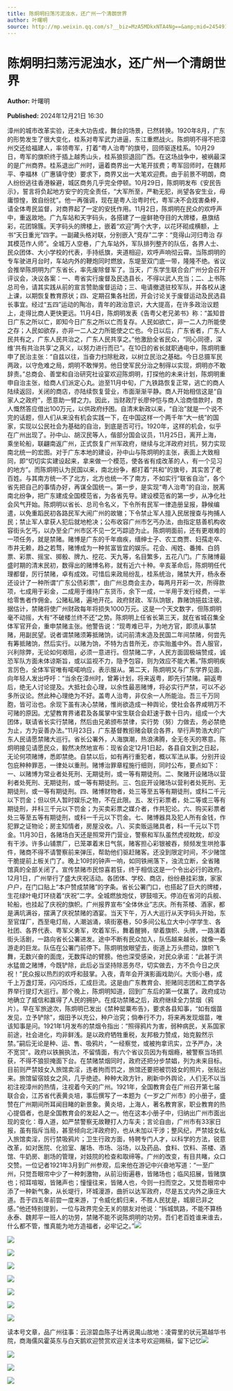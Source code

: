 ```yaml
---
title: 陈炯明扫荡污泥浊水，还广州一个清朗世界
author: 叶曙明
source: http://mp.weixin.qq.com/s?__biz=MzA5MDkxNTA4Ng==&amp;mid=2454916416&amp;idx=1&amp;sn=b40b878e07ab6d13243cd3e5a06d5a35&amp;chksm=87a3c521b0d44c3740bd91804b1f769e933e40095a413a826bfd8f1ca2f616978362909ce8f4&poc_token=HJ_Do2ejHyO-wNZGG8Q1S8FdPgy1YBBEob-nUEme
---
```


# 陈炯明扫荡污泥浊水，还广州一个清朗世界

**Author:** 叶曙明

**Published:** 2024年12月21日 16:30

漳州的城市改革实验，还未大功告成，舞台的场景，已然转换。1920年8月，广东的形势发生了很大变化，桂系对粤军武力进逼，东江重燃战火。陈炯明不得不把漳州交还给福建人，率领粤军，打着“粤人治粤”的旗号，回师驱逐桂系。10月29日，粤军的旗帜终于插上越秀山头，桂系狼狈退回广西。在这场战争中，被祸最深的是广州商界。桂系退出广州时，逼着商界出一大笔开拔费；粤军回师时，在魏邦平、李福林（广惠镇守使）要求下，商界又出一大笔欢迎费。由于前景不明朗，商人纷纷逃往香港躲避，城区商务几乎完全停顿。10月29日，陈炯明发布《安民告示》，誓言将负起地方安宁的完全责任，“大军所至，严勒无犯，尚望各安生业，毋庸惊惶，致自纷扰”。他一再强调，现在是粤人治粤时代，粤军决不会戕害桑梓，请全体粤民监督，对商界起了一定的安抚作用。11月2日，陈炯明在民众的欢呼声中，重返故地。广九车站和天字码头，各搭建了一座鲜艳夺目的大牌楼，悬旗结彩，花团锦簇。天字码头的牌楼上，嵌着“欢迎”两个大字，以花环砌成横额，上书“天日重光”四字。一副藏头格对联，分别嵌入“竞存”二字：“竞得山河归粤治
存其模范作人师”。全城万人空巷，广九车站外，军队排列整齐的队伍，各界人士、民众团体、大小学校的代表，手持纸旗，夹道相迎，欢呼声响彻云霄。当陈炯明的专车驶进月台时，车站内外的鞭炮同时燃放，东堤至双门底一带，隆隆不绝。省议会推举陈炯明为广东省长，率先废除督军了。当天，广东学生联合会广州分会召开评议会，决议各案：一、粤省实行废督及民选县长，不得以武人充当；二、上书陈总司令，请其实践从前的宣言赞助废督运动；三、电请撤退驻校军队，并各校从速上课，以期恢复教育原状；四、定期召集各社团，开会讨论关于废督运动及民选县长事宜。经过“五四”运动的陶冶，青年的政治意识，大大提高，在许多政治议题上，走得比商人更快更远。11月4日，陈炯明发表《告粤父老兄弟书》称：“盖知昔日广东之所以亡，即知今日广东之所以亡而复存。人民如欲亡，非一二人力所能使之存；人民如欲存，亦非一二人之力所能使之亡也。今日以后，广东省者，广东人民共有之，广东人民共治之，广东人民共享之。”他激励全省民众，“同心同德，深维‘共有共治共享’之真义，以努力进行而已”。在10日的省长就职通电中，陈炯明重申了民治主张：“自兹以往，当奋力扫除秕政，以树立民治之基础。今日总摄军民两政，以守危难之局，炯明不敢惮劳。他日使军民分治之制得以实现，炯明亦不敢辞责。”总商会、善堂和自治研究社设宴欢迎陈炯明，打探他的未来计划，陈炯明重申自治主张，给商人们派定心丸。迨至11月中旬，广九铁路恢复正常，逃亡的商人陆续返回，关闭的商店，亦陆续恢复营业，市面渐渐平静。商人开始相信这是“自家人之政府”，愿意助一臂之力。因此，当财政厅长廖仲恺与商人洽商借款时，商人慨然答应借出100万元，以供政府纾困。自清末新政以来，“自治”就是一个说不完的话题，但人们从来没有机会实践一下，在中国这样一个两千年“大一统”的国家，实现以公民社会为基础的自治，到底是否可行。1920年，这样的机会，似乎在广州出现了。孙中山、胡汉民等人，偕部分国会议员，11月25日，离开上海，乘坐轮船，联翩南返广州，正式恢复广州军政府，继续与北洋政府对抗，努力实现南北统一的宏图。对于广东本地的建设，孙中山与陈炯明的主张，表面上大致相同，即“切切实实建设起来，拿来做一个模范，使各省有成改革的人，有一个见习的地方”。而陈炯明认为民国以来，南北纷争，都打着“共和”的旗号，其实苦了老百姓。与其南方统一不了北方，北方也统一不了南方，不如实行“联省自治”，各个省先把自己的事情办好，再谋全国统一。第一步，是实现“粤人治粤”的自治，脱离南北纷争，把广东建成全国模范省，为各省先导。建设模范省的第一步，从净化社会风气开始。陈炯明以省长、总司令名义，下令所有民军一律造册呈报，静候编遣，以免重蹈民初各路民军大闹广州的故辙；下令禁止军人擅入民居搜查与拘捕人民；禁止军人拿获人犯后就地枪决；公布收容广州市乞丐办法，由指定慈善机构收容街头乞丐，以办至全广州市区不见一乞丐踪迹为止。陈炯明面前，还有更艰难的一项任务，就是禁赌。赌博是广东的千年痼疾，缙绅士子、农工商贾、妇孺走卒、市井无赖，趋之若骛，赌博成为一种贫富皆宜的娱乐。花会、闱姓、番摊、白鸽票、彩票、摇宝、掷骰、牌九、挖花、天九等，名目繁多，五花八门。广东赌博最盛时期的清末民初，数得出的赌博名称，就有近六十种。辛亥革命后，陈炯明任代理都督，厉行禁赌，卓有成效。可惜后来政局纷乱，桂系统治，赌禁大开，杨永泰还设计了一种所谓“广东公债彩票”，由广州总商会主办，每两月开彩一次，所得款项，七成用于彩金，二成用于维持广东货币，余下一成，一半用于发行经费，一半给零售者作佣金。公赌私赌，遍地开花。政府财政、军队饷银，靠赌饷挹兹注彼。据估计，禁赌将使广州财政每年将损失1000万元。这是一个天文数字，但陈炯明毫不动摇，大有“不破楼兰终不还”之势。陈炯明上任省长第三天，就在省城召集全体军官开会，重申禁赌主张。他警告说：“现粤难已平，为地方官，即须从事禁赌，用副民望。说者谓禁赌须筹抵赌饷，试问前清末造及民国二年间禁赌，何尝先有筹抵赌饷，然后实行。以赌为饷，不特为古昔所无，亦实贻羞中外。吾人服官，兴利除弊，无论如何艰阻，必须一意进行。但禁赌二字，人民方面固极端赞成，诚恐军队方面未体谅斯旨，或以监视不力，隐予包容，则为效应不能大著。”陈炯明疾言厉色，全体军官唯有喏喏响应，表示服从。第二天，陈炯明又与广东学界见面，向年轻人发出呼吁：“当余在漳州时，曾筹计划，将来返粤，即先行禁赌。嗣返粤后，绝无人讨论提及。大抵社会心理，以余性最恶赌博，将必实行严禁，可以不必多所议论。然此种心理绝为不好。盖粤人治粤，非仅余一人所能治。吾三千万同胞，皆可治也。余现下虽有决心禁赌，惟尚欲造成一种舆论，使社会各界咸明万不可赌的原因。尤望教育界诸君及各属掌中宝生联合会赶速于数十日内，组成一个大团体，联请省长实行禁赌，然后由兄弟颁布禁律，实行势（努）力做去，务必禁绝为止，方为妥善办法。”11月23日，广东基督教拒赌会联合各界，举行声势浩大的广东人民请愿禁赌大巡行。省长公署外，人海旗潮，热浪沸腾，全无冬天的寒意。陈炯明接见请愿民众，毅然决然地宣布：现省会定12月1日起，各县自文到之日起，无论何项赌博，悉即禁绝。自禁以后，如有再行重犯者，概以军法从事。分别开设包庇种种罪恶，一律处以重刑。赌博治罪章程施行细则，同时公布，要点如下：一、以赌博为常业者处死刑、无期徒刑，或一等有期徒刑。二、聚赌开设赌场以营利者处死刑、无期徒刑，或一等有期徒刑。三、包庇开设赌场以营利者处死刑、无期徒刑，或一等有期徒刑。四、赌博财物者，处三等至五等有期徒刑，或科二千元以下罚金；但以供人暂时娱乐之物，不在此限。五、发行彩票者，处二等或三等有期徒刑，并科三千元以下罚金；为买卖彩票之媒介者，作共犯论。六、购买彩票者处三等至五等有期徒刑，或科一千元以下罚金。七、赌博器具及犯人所有金钱，作犯罪之证物论；房主知情者，房屋没收。八、买卖贩运赌具者，科一千元以下罚金。11月30日，各赌场白天还是照常开门营业，警察和军队虽然虎视眈眈，却没有干涉。许多山铺票厂，已笼罩着末日气氛，赌客担心彩银被吞，频频发生哄抢事件，赌商不得不请警察前来弹压，帮助他们驱赶赌客。还没到限定时间，不少赌馆干脆提前上板关门了。晚上10时的钟声一响，如同铁闸落下，浊流立断，全省赌馆真的全部关闭了。宣传禁赌市民惊喜若狂，终于相信这是一个令出必行的政府。12月1日，广州举行了盛大庆祝活动。各团体、学校、商店，纷纷悬挂彩旗，家家户户，在门口贴上“本户赞成禁赌”的字条。省长公署门口，也搭起了巨大的牌楼，生花绿叶电灯环绕着“庆祝”二字。全城燃放炮仗，锣鼓喧天。停泊在省河的兵舰、轮船，也挂起了庆祝的旗帜。广州报界宣布“全体休业”志庆。所有茶楼、酒家，都是满坑满谷，摆满了庆祝禁赌的酒宴。当天下午，万人大巡行从天字码头开始，东至官煤厂，西至电灯局，人潮汹涌，填街塞巷，50多间公私立大中小学学生、各社团、各界代表、粤军义勇军，吹着军乐，舞着醒狮，举着旗帜、头牌，一路演着街头活剧，一路向省长公署进发。途中不断有民众加入，队伍越来越长，就像一条游走的巨龙。队伍在公署门前停下。陈炯明放眼望去，街道上万头攒动，旗帜飞舞，无数兴奋的面庞，无数挥动的臂膀。他也深受感染，对民众承诺：“此甚于洪水猛兽之赌博，今既铲除，此后必当坚持除恶务尽，切实做去，方不负今日之庆祝！”民众报以热烈的欢呼和鼓掌。入夜，青年会开演影画戏助兴。大街小巷，成千上万盏灯笼，闪闪烁烁，汇成巨流。这是由广东教育会、拒赌同志团和工商学各界举行提灯大巡行。那个晚上，陈炯明知道，回到广东后的第一仗赢了。政府成功地确立了威信和赢得了人民的拥护。在成功禁赌之后，政府继续全力禁烟（鸦片）。早在军旅途次，陈炯明已发出《禁种罂粟布告》，要求各县知事，“如有烟苗发见，立予铲除”，烟田予以充公，种户治究；倘奉行不力，将来再发现烟苗，唯该知事是问。1921年1月发布的禁烟令指出：“照得鸦片为害，弱种病民，关系国家前途，社会进化，均非鲜浅。是以政府牺牲重税，友邦极力赞成，始克毅然示禁。”嗣后无论是种、运、售、吸鸦片，“一经察觉，或被拘拿讯实，立予严办，决不宽贷”。政府以铁腕执法，不留情面，有六个省议员因为有烟瘾，被警察当场抓获，不得不狼狈掩面下台。在禁赌禁烟同时，政府还把分步禁娼，列为未来目标。目前则严禁妓女入旅馆卖淫，违者拘而罚之，旅馆还要把被罚妓女的照片，张贴出来。旅馆留宿妓女之风，几乎绝迹。种种大政方针，刷新中外舆论，人们无不以当初注视漳州的热情，注视着今天的广州。1921年，全国教育会在广州召开第七届联合会，江苏省代表黄炎培，事后撰写了一本题为《一岁之广州市》的小册子，盛赞在广州期间所耳闻目睹的新景象。黄炎培，上海人，著名教育家，职业教育的热心提倡者，也是全国教育会的发起人之一。他在这本小册子中，归纳出广州市面出现的变化：尊人道，如严禁警察无故鞭打人力车夫；言论自由，广州市有33家日报，虽有指斥当局，甚至倾向北洋政府的，也从未加以干涉；整风纪，严禁妓女私入旅馆卖淫，厉行禁吸鸦片；卫生行政方面，特聘专门人才，以科学的方法，锐意改革，如对医院、化验室、屠场、市场、浴场，以及药品、食料、饮料、茶楼、酒馆、牛奶房、剧场的管理，对妓院的检查和取缔等。广州的改变，有目共睹，众口交赞。一位记者1921年3月到广州参观，后来他在游记中兴奋地写道：“一至广州，只觉吾眼帘中少了一种刺激物，从前沿街遍巷，皆赌场也；临风招展，皆赌旗也；彻耳喧呶，皆赌声也；憧憧往来，皆赌人也，今则一扫而空之。又觉吾眼帘中添了一种新气象，从长堤行，环城漫游，曲折以达军政府，尽是五丈内外之康庄大道。吾于四五年前尝一度来游，丁令威化鹤归来，不胜人民犹是，城廓已非之感。”他还特别提到，一位与政界完全无关的朋友对他说：“拆城筑路，不能不算杨永泰、魏邦平一班人的功劳，禁赌不能不说陈炯明的功劳。吾们老百姓谁来谁去，什么都不管，惟真能为地方造福者，必牢记之。”![](https://mmbiz.qpic.cn/mmbiz_jpg/PJWG74pLsMayvR1AyLpp1OwsWXJhmAMu6hEnyJ4hyVxh2jeFxNGwngJfdXCj1cuXFPwvvJjPH1NhDydQF15CRA/640?wx_fmt=jpeg)

![](https://mmbiz.qpic.cn/mmbiz_jpg/PJWG74pLsMZRF8bKBKcibv31ibMcAzKN6tqTTUnCefAnTX3YL7EmUJ8CbSTH1Lf7lgibqsp9QibibUibUtkTMZ6Fun2Q/640?from=appmsg)

![](https://mmbiz.qpic.cn/mmbiz_jpg/PJWG74pLsMZRF8bKBKcibv31ibMcAzKN6tdFxO5ogAwLj21DPsxjak8Kl16QqlFTn4PWApicRolrCHnib2UHRibfsvA/640?from=appmsg)

![](https://mmbiz.qpic.cn/mmbiz_jpg/PJWG74pLsMZRF8bKBKcibv31ibMcAzKN6t2NpmKCLZ8nsql5AvBia1jldLDFXnTrwcNgpYW9MMp9sVrjkL8dcC6Pw/640?from=appmsg)

![](https://mmbiz.qpic.cn/mmbiz_jpg/PJWG74pLsMZRF8bKBKcibv31ibMcAzKN6tZtbVeWg2MXkARXLVib1puTwIt9POCNBGKrDMUCBCBEPicsbUFVlV8kibw/640?from=appmsg)

![](https://mmbiz.qpic.cn/mmbiz_jpg/PJWG74pLsMZRF8bKBKcibv31ibMcAzKN6tZMX16flEMElV5wSTmtsET8icGAczprHtGnDec5AO2C6IgQVgicypY0pw/640?from=appmsg)

![](https://mmbiz.qpic.cn/mmbiz_gif/Ljib4So7yuWiaLFucgs0CibtOZQOl8yysqEDHviblp2ZfdWuYFV6EsJ9PH8x8z9gzAOrev5bib8QWzrcqb6iajqafN6g/640?wx_fmt=gif&from=appmsg)

![](https://mmbiz.qpic.cn/mmbiz_jpg/PJWG74pLsMZRF8bKBKcibv31ibMcAzKN6tZ8ib1DBwNP9RseGPle27rOKH1UicMslPRHpyYXAVVG3CUheyiamALDZDw/640?from=appmsg)



读本号文章，品广州往事：云淙碧血陈子壮再说禺山故地：凌霄里的状元第越华书院，商海儒风霍英东与白天鹅欢迎赞赏欢迎关注本号欢迎赐稿，留下记忆![](https://mmbiz.qpic.cn/mmbiz_gif/PJWG74pLsMayvR1AyLpp1OwsWXJhmAMusfs1pQabdPdhBk4997RJ6orCd8NJIkE6QtgAQLO9aEydzZrVqqk7ew/640?wx_fmt=gif&wxfrom=5&wx_lazy=1&tp=webp)

![](https://mmbiz.qpic.cn/mmbiz_gif/PJWG74pLsMY4kze1RswORlwIruFfBicEYeomLV8Tjs3AO8zO5OIk2usXQ2wZOicfrAxou4MXF2OLDPUcfQiafn3SA/640?wx_fmt=gif&wxfrom=5&wx_lazy=1&tp=webp)

![](https://mmbiz.qpic.cn/mmbiz_jpg/PJWG74pLsMZW3Aw2JDzTfsKiankEa5vzfYXvfGciaBdWgpvITsLiaXWe997V7gXqibMVQBgGniamyKjZC5HHQTgCicgQ/640?wx_fmt=other&wxfrom=5&wx_lazy=1&wx_co=1&tp=webp)

![](https://mmbiz.qpic.cn/mmbiz_png/PJWG74pLsMbxzxSWsbSxWa401icEeDUWiawxAxbdgTq3LmtribGicfmgEgabFONInhdrQRwY9Y4pmxRGlAoaQAaMDA/640?wx_fmt=other&wxfrom=5&wx_lazy=1&wx_co=1&tp=webp)



